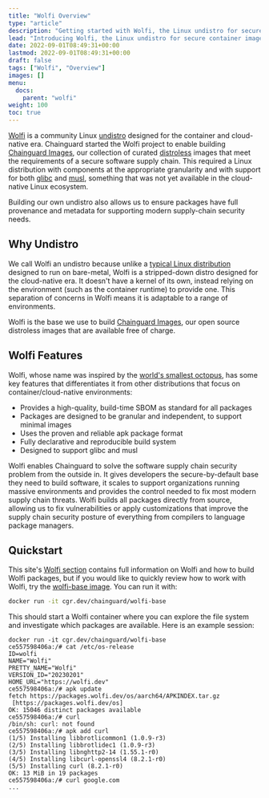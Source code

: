 ```yaml
---
title: "Wolfi Overview"
type: "article"
description: "Getting started with Wolfi, the Linux undistro for secure container images"
lead: "Introducing Wolfi, the Linux undistro for secure container images"
date: 2022-09-01T08:49:31+00:00
lastmod: 2022-09-01T08:49:31+00:00
draft: false
tags: ["Wolfi", "Overview"]
images: []
menu:
  docs:
    parent: "wolfi"
weight: 100
toc: true
---
```

[Wolfi](https://github.com/wolfi-dev) is a community Linux [undistro](#why-undistro) designed for the container and cloud-native era. Chainguard started the Wolfi project to enable building  [Chainguard Images](/chainguard/chainguard-images/overview), our collection of curated [distroless]( https://blog.chainguard.dev/minimal-container-images-towards-a-more-secure-future/)  images that meet the requirements of a secure software supply chain. This required a Linux distribution with components at the appropriate granularity and with support for both [glibc](https://www.gnu.org/software/libc/) and [musl](https://www.musl-libc.org/), something that was not yet available in the cloud-native Linux ecosystem.

Building our own undistro also allows us to ensure packages have full provenance and metadata for supporting modern supply-chain security needs.

## Why Undistro

We call Wolfi an undistro because unlike a [typical Linux distribution](https://en.wikipedia.org/wiki/Linux_distribution) designed to run on bare-metal, Wolfi is a stripped-down distro designed for the cloud-native era. It doesn't have a kernel of its own, instead relying on the environment (such as the container runtime) to provide one. This separation of concerns in Wolfi means it is adaptable to a range of environments.

Wolfi is the base we use to build [Chainguard Images](/chainguard/chainguard-images/overview), our open source distroless images that are available free of charge.

## Wolfi Features

Wolfi, whose name was inspired by the [world's smallest octopus](https://en.wikipedia.org/wiki/Octopus_wolfi), has some key features that differentiates it from other distributions that focus on container/cloud-native environments:

- Provides a high-quality, build-time SBOM as standard for all packages
- Packages are designed to be granular and independent, to support minimal images
- Uses the proven and reliable apk package format
- Fully declarative and reproducible build system
- Designed to support glibc and musl

Wolfi enables Chainguard to solve the software supply chain security problem from the outside in. It gives developers the secure-by-default base they need to build software, it scales to support organizations running massive environments and provides the control needed to fix most modern supply chain threats. Wolfi builds all packages directly from source, allowing us to fix vulnerabilities or apply customizations that improve the supply chain security posture of everything from compilers to language package managers.

## Quickstart

This site's [Wolfi section](/open-source/wolfi/) contains full information on Wolfi and how to build Wolfi packages, but if you
would like to quickly review how to work with Wolfi, try the [wolfi-base
image](/chainguard/chainguard-images/reference/wolfi-base). You can run it with:

```sh
docker run -it cgr.dev/chainguard/wolfi-base
```

This should start a Wolfi container where you can explore the file system and investigate which
packages are available. Here is an example session:

```
docker run -it cgr.dev/chainguard/wolfi-base
ce557598406a:/# cat /etc/os-release
ID=wolfi
NAME="Wolfi"
PRETTY_NAME="Wolfi"
VERSION_ID="20230201"
HOME_URL="https://wolfi.dev"
ce557598406a:/# apk update
fetch https://packages.wolfi.dev/os/aarch64/APKINDEX.tar.gz
 [https://packages.wolfi.dev/os]
OK: 15046 distinct packages available
ce557598406a:/# curl
/bin/sh: curl: not found
ce557598406a:/# apk add curl
(1/5) Installing libbrotlicommon1 (1.0.9-r3)
(2/5) Installing libbrotlidec1 (1.0.9-r3)
(3/5) Installing libnghttp2-14 (1.55.1-r0)
(4/5) Installing libcurl-openssl4 (8.2.1-r0)
(5/5) Installing curl (8.2.1-r0)
OK: 13 MiB in 19 packages
ce557598406a:/# curl google.com
...
```
